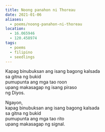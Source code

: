 ```yaml
---
title: Noong panahon ni Thoreau
date: 2021-01-06
aliases:
  - poems/noong-panahon-ni-thoreau
location:
  - 16.065946
  - 120.458974
tags:
  - poems
  - filipino
  - seedlings
---
```

Kapag binubuksan ang isang bagong kalsada  
sa gitna ng bukid  
pumupunta ang mga tao roon  
upang makasagap ng isang piraso  
ng Diyos.  

Ngayon,  
kapag binubuksan ang isang bagong kalsada  
sa gitna ng bukid  
pumupunta ang mga tao rito  
upang makasagap ng signal.  